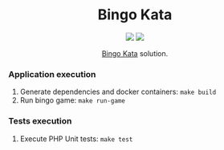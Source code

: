 <h1 align="center">
  Bingo Kata
</h1>

<p align="center">
    <a href="#"><img src="https://img.shields.io/circleci/project/github/theferrer/bingokata/master.svg?style=flat-square"/></a>
    <a href="#"><img src="https://img.shields.io/github/license/theferrer/bingokata.svg"></a>
</p>

<p align="center">
    <a href="https://agilekatas.co.uk/katas/Bingo-Kata">Bingo Kata</a> solution.
    
</p>

### Application execution

1. Generate dependencies and docker containers: `make build`
2. Run bingo game: `make run-game`

### Tests execution

1. Execute PHP Unit tests: `make test`
